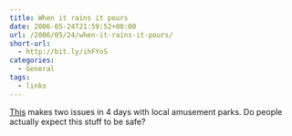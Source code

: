 ```yaml
---
title: When it rains it pours
date: 2006-05-24T21:59:52+00:00
url: /2006/05/24/when-it-rains-it-pours/
short-url:
  - http://bit.ly/ihFYoS
categories:
  - General
tags:
  - links
---
```

[This](http://www.startribune.com/462/story/452639.html) makes two issues in 4 days with local amusement parks. Do people actually expect this stuff to be safe?